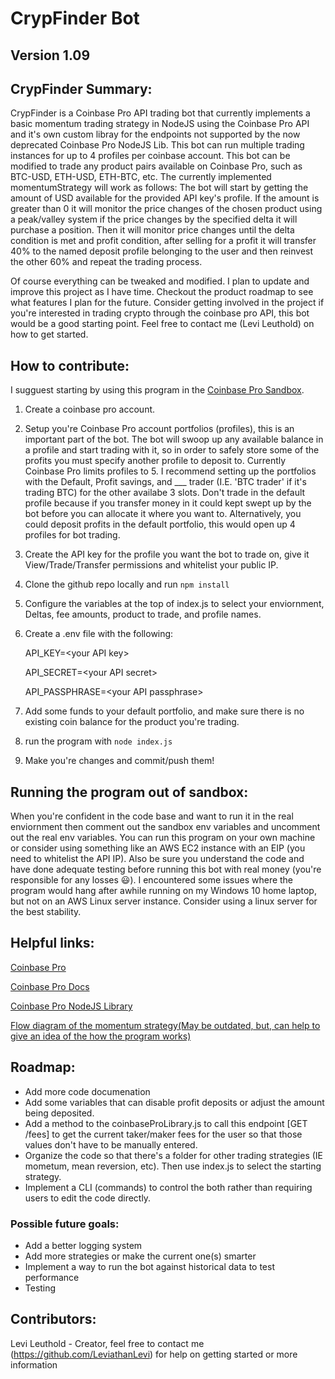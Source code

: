 # CrypFinder Bot 
## Version 1.09

## CrypFinder Summary: 
CrypFinder is a Coinbase Pro API trading bot that currently implements a basic momentum trading strategy in NodeJS using the Coinbase Pro API and it's own custom libray for the endpoints not supported by the now deprecated Coinbase Pro NodeJS Lib. This bot can run multiple trading instances for up to 4 profiles per coinbase account. This bot can be modified to trade any product pairs available on Coinbase Pro, such as BTC-USD, ETH-USD, ETH-BTC, etc. The currently implemented momentumStrategy will work as follows: The bot will start by getting the amount of USD available for the provided API key's profile. If the amount is greater than 0 it will monitor the price changes of the chosen product using a peak/valley system if the price changes by the specified delta it will purchase a position. Then it will monitor price changes until the delta condition is met and profit condition, after selling for a profit it will transfer 40% to the named deposit profile belonging to the user and then reinvest the other 60% and repeat the trading process. 

Of course everything can be tweaked and modified. I plan to update and improve this project as I have time. Checkout the product roadmap to see what features I plan for the future. Consider getting involved in the project if you're interested in trading crypto through the coinbase pro API, this bot would be a good starting point. Feel free to contact me (Levi Leuthold) on how to get started.

## How to contribute:
I sugguest starting by using this program in the [Coinbase Pro Sandbox](https://docs.pro.coinbase.com/#sandbox). 
1. Create a coinbase pro account.
2. Setup you're Coinbase Pro account portfolios (profiles), this is an important part of the bot. The bot will swoop up any available balance in a profile and start trading with it, so in order to safely store some of the profits you must specify another profile to deposit to. Currently Coinbase Pro limits profiles to 5. I recommend setting up the portfolios with the Default, Profit savings, and ___ trader (I.E. 'BTC trader' if it's trading BTC) for the other availabe 3 slots. Don't trade in the default profile because if you transfer money in it could kept swept up by the bot before you can allocate it where you want to. Alternatively, you could deposit profits in the default portfolio, this would open up 4 profiles for bot trading. 
3. Create the API key for the profile you want the bot to trade on, give it View/Trade/Transfer permissions and whitelist your public IP.
4. Clone the github repo locally and run `npm install`
5. Configure the variables at the top of index.js to select your enviornment, Deltas, fee amounts, product to trade, and profile names.
6. Create a .env file with the following:

    API_KEY=\<your API key>

    API_SECRET=\<your API secret>

    API_PASSPHRASE=\<your API passphrase>
7. Add some funds to your default portfolio, and make sure there is no existing coin balance for the product you're trading.
8. run the program with `node index.js`
9. Make you're changes and commit/push them!

## Running the program out of sandbox:
When you're confident in the code base and want to run it in the real enviornment then comment out the sandbox env variables and uncomment out the real env variables. You can run this program on your own machine or consider using something like an AWS EC2 instance with an EIP (you need to whitelist the API IP). Also be sure you understand the code and have done adequate testing before running this bot with real money (you're responsible for any losses 😃). I encountered some issues where the program would hang after awhile running on my Windows 10 home laptop, but not on an AWS Linux server instance. Consider using a linux server for the best stability.

## Helpful links:
[Coinbase Pro](https://pro.coinbase.com/trade/BTC-USD)

[Coinbase Pro Docs](https://docs.pro.coinbase.com/#introduction)

[Coinbase Pro NodeJS Library](https://www.npmjs.com/package/coinbase-pro)

[Flow diagram of the momentum strategy(May be outdated, but, can help to give an idea of the how the program works)](https://drive.google.com/file/d/1sMg7nWcuCDwHS5wdwHgoe5qqODO7UEFA/view?usp=sharing)

## Roadmap: 
- Add more code documenation
- Add some variables that can disable profit deposits or adjust the amount being deposited.
- Add a method to the coinbaseProLibrary.js to call this endpoint [GET /fees] to get the current taker/maker fees for the user so that those values don't have to be manually entered.
- Organize the code so that there's a folder for other trading strategies (IE mometum, mean reversion, etc). Then use index.js to select the starting strategy.
- Implement a CLI (commands) to control the both rather than requiring users to edit the code directly.
### Possible future goals:
- Add a better logging system
- Add more strategies or make the current one(s) smarter
- Implement a way to run the bot against historical data to test performance
- Testing 

## Contributors:
Levi Leuthold - Creator, feel free to contact me (https://github.com/LeviathanLevi) for help on getting started or more information 
